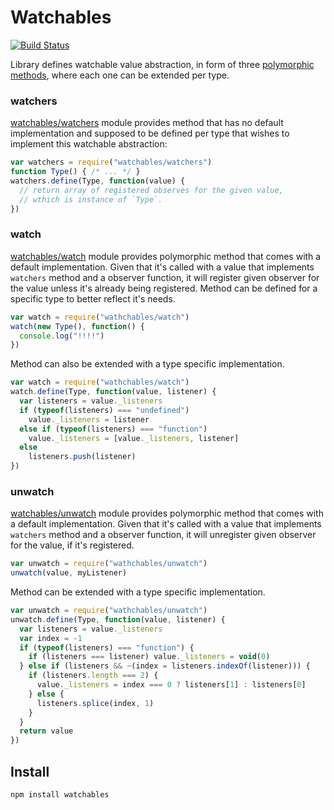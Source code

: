# Watchables

[![Build Status](https://secure.travis-ci.org/Gozala/watchables.png)](http://travis-ci.org/Gozala/watchables)

Library defines watchable value abstraction, in form of three [polymorphic
methods][method], where each one can be extended per type.

### watchers

[watchables/watchers](./watchables/bin/master/watchers.js) module provides
method that has no default implementation and supposed to be defined per type
that wishes to implement this watchable abstraction:

```js
var watchers = require("watchables/watchers")
function Type() { /* ... */ }
watchers.define(Type, function(value) {
  // return array of registered observes for the given value,
  // wthich is instance of `Type`.
})
```

### watch

[watchables/watch](./watchables/bin/master/watch.js) module provides
polymorphic method that comes with a default implementation. Given that it's
called with a value that implements `watchers` method and a observer function,
it will register given observer for the value unless it's already being
registered. Method can be defined for a specific type to better reflect
it's needs.

```js
var watch = require("wathchables/watch")
watch(new Type(), function() {
  console.log("!!!!")
})
```

Method can also be extended with a type specific implementation.


```js
var watch = require("wathchables/watch")
watch.define(Type, function(value, listener) {
  var listeners = value._listeners
  if (typeof(listeners) === "undefined")
    value._listeners = listener
  else if (typeof(listeners) === "function")
    value._listeners = [value._listeners, listener]
  else
    listeners.push(listener)
})
```


### unwatch

[watchables/unwatch](./watchables/bin/master/unwatch.js) module provides
polymorphic method that comes with a default implementation. Given that it's
called with a value that implements `watchers` method and a observer function,
it will unregister given observer for the value, if it's registered.

```js
var unwatch = require("wathchables/unwatch")
unwatch(value, myListener)
```

Method can be extended with a type specific implementation.

```js
var unwatch = require("wathchables/unwatch")
unwatch.define(Type, function(value, listener) {
  var listeners = value._listeners
  var index = -1
  if (typeof(listeners) === "function") {
    if (listeners === listener) value._listeners = void(0)
  } else if (listeners && ~(index = listeners.indexOf(listener))) {
    if (listeners.length === 2) {
      value._listeners = index === 0 ? listeners[1] : listeners[0]
    } else {
      listeners.splice(index, 1)
    }
  }
  return value
})

```


## Install

    npm install watchables

[method]:https://github.com/Gozala/method

